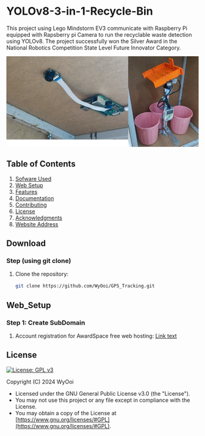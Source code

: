 # YOLOv8-3-in-1-Recycle-Bin
This project using Lego Mindstorm EV3 communicate with Raspberry Pi equipped with Rapsberry pi Camera to run the recyclable waste detection using YOLOv8. The project successfully won the Silver Award in the National Robotics Competition State Level Future Innovator Category.

<div align="center">
   <img src="pic/Png1.png" alt="png">
</div>

## Table of Contents
1. [Sofware Used](#Software_Used)
2. [Web Setup](#Web_Setup)
3. [Features](#features)
4. [Documentation](#documentation)
5. [Contributing](#contributing)
6. [License](#license)
7. [Acknowledgments](#acknowledgments)
8. [Website Address](#Website_address)

## Download

### Step (using git clone)
1. Clone the repository:
   ```bash
   git clone https://github.com/WyOoi/GPS_Tracking.git

## Web_Setup

### Step 1: Create SubDomain
1. Account registration for AwardSpace free web hosting:
[Link text](https://www.awardspace.com/)

## License
[![License: GPL v3](https://img.shields.io/badge/License-GPLv3-blue.svg)](https://www.gnu.org/licenses/gpl-3.0)

Copyright (C) 2024 WyOoi
-   Licensed under the GNU General Public License v3.0 (the "License").
-   You may not use this project or any file except in compliance with the License.
-   You may obtain a copy of the License at [https://www.gnu.org/licenses/#GPL](https://www.gnu.org/licenses/#GPL).
